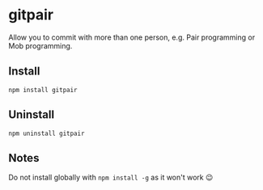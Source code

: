 # gitpair

Allow you to commit with more than one person, e.g. Pair programming or Mob programming.

## Install

```
npm install gitpair
```

## Uninstall

```
npm uninstall gitpair
```

## Notes

Do not install globally with `npm install -g` as it won't work :wink:
